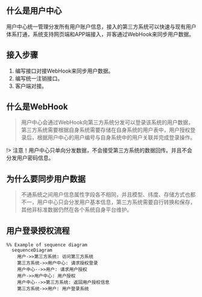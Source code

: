 ## 什么是用户中心

用户中心统一管理分发所有用户账户信息，接入的第三方系统可以快速与现有用户体系打通，系统支持网页端和APP端接入，并客通过WebHook来同步用户数据。



## 接入步骤

1. 编写接口对接WebHook来同步用户数据。
2. 编写统一注销接口。
3. 客户端对接。



## 什么是WebHook

> 用户中心会通过WebHook向第三方系统分发可以登录该系统的用户数据，第三方系统需要根据自身系统需要存储在自身系统的用户表中，用户授权登录后，根据用户中心的用户编号与自身系统中的用户关联并完成登录操作。

!> 注意！用户中心只单向分发数据，不会接受第三方系统的数据回传。并且不会分发用户密码信息。



## 为什么要同步用户数据

> 不通系统之间用户信息属性字段各不相同，并且模型、纬度、存储方式也都不一，用户中心只会分发用户基本信息，第三方系统需要自行转换和保存，其他非标准数据仍然在各个系统自身平台维护。



## 用户登录授权流程

```mermaid
%% Example of sequence diagram
  sequenceDiagram
    用户->>第三方系统: 访问第三方系统
    第三方系统->>用户中心: 请求授权登录
    用户中心-->>用户: 请求用户授权
    用户->>用户中心: 用户授权
    用户中心-->>第三方系统: 返回用户授权信息
    第三方系统->>用户: 用户登录系统
```
